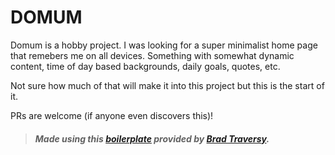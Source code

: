 # DOMUM
Domum is a hobby project. I was looking for a super minimalist home page that remebers me on all devices. Something with somewhat dynamic content, time of day based backgrounds, daily goals, quotes, etc.

Not sure how much of that will make it into this project but this is the start of it.

PRs are welcome (if anyone even discovers this)!

> ##### Made using this [boilerplate](https://github.com/bradtraversy/node_passport_login) provided by [Brad Traversy](https://github.com/bradtraversy).